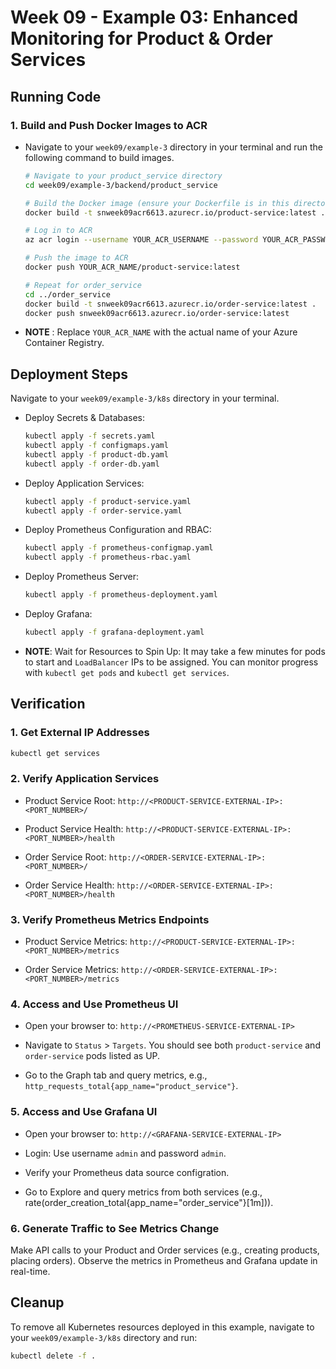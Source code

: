 # Week 09 - Example 03: Enhanced Monitoring for Product & Order Services

## Running Code

### 1. Build and Push Docker Images to ACR

- Navigate to your `week09/example-3` directory in your terminal and run the following command to build images.

  ```bash
  # Navigate to your product_service directory
  cd week09/example-3/backend/product_service

  # Build the Docker image (ensure your Dockerfile is in this directory)
  docker build -t snweek09acr6613.azurecr.io/product-service:latest .

  # Log in to ACR
  az acr login --username YOUR_ACR_USERNAME --password YOUR_ACR_PASSWORD

  # Push the image to ACR
  docker push YOUR_ACR_NAME/product-service:latest

  # Repeat for order_service
  cd ../order_service
  docker build -t snweek09acr6613.azurecr.io/order-service:latest .
  docker push snweek09acr6613.azurecr.io/order-service:latest
  ```

- **NOTE** : Replace `YOUR_ACR_NAME` with the actual name of your Azure Container Registry.

## Deployment Steps

Navigate to your `week09/example-3/k8s` directory in your terminal.

- Deploy Secrets & Databases:

  ```bash
  kubectl apply -f secrets.yaml
  kubectl apply -f configmaps.yaml
  kubectl apply -f product-db.yaml
  kubectl apply -f order-db.yaml
  ```

- Deploy Application Services:

  ```bash
  kubectl apply -f product-service.yaml
  kubectl apply -f order-service.yaml
  ```

- Deploy Prometheus Configuration and RBAC:

  ```bash
  kubectl apply -f prometheus-configmap.yaml
  kubectl apply -f prometheus-rbac.yaml
  ```

- Deploy Prometheus Server:

  ```bash
  kubectl apply -f prometheus-deployment.yaml
  ```

- Deploy Grafana:

  ```bash
  kubectl apply -f grafana-deployment.yaml
  ```

- **NOTE**: Wait for Resources to Spin Up: It may take a few minutes for pods to start and `LoadBalancer` IPs to be assigned. You can monitor progress with `kubectl get pods` and `kubectl get services`.

## Verification

### 1. Get External IP Addresses

```bash
kubectl get services
```

### 2. Verify Application Services

- Product Service Root: `http://<PRODUCT-SERVICE-EXTERNAL-IP>:<PORT_NUMBER>/`

- Product Service Health: `http://<PRODUCT-SERVICE-EXTERNAL-IP>:<PORT_NUMBER>/health`

- Order Service Root: `http://<ORDER-SERVICE-EXTERNAL-IP>:<PORT_NUMBER>/`

- Order Service Health: `http://<ORDER-SERVICE-EXTERNAL-IP>:<PORT_NUMBER>/health`

### 3. Verify Prometheus Metrics Endpoints

- Product Service Metrics: `http://<PRODUCT-SERVICE-EXTERNAL-IP>:<PORT_NUMBER>/metrics`

- Order Service Metrics: `http://<ORDER-SERVICE-EXTERNAL-IP>:<PORT_NUMBER>/metrics`

### 4. Access and Use Prometheus UI

- Open your browser to: `http://<PROMETHEUS-SERVICE-EXTERNAL-IP>`

- Navigate to `Status` > `Targets`. You should see both `product-service` and `order-service` pods listed as UP.

- Go to the Graph tab and query metrics, e.g., `http_requests_total{app_name="product_service"}`.

### 5. Access and Use Grafana UI

- Open your browser to: `http://<GRAFANA-SERVICE-EXTERNAL-IP>`

- Login: Use username `admin` and password `admin`.

- Verify your Prometheus data source configration.

- Go to Explore and query metrics from both services (e.g., rate(order_creation_total{app_name="order_service"}[1m])).

### 6. Generate Traffic to See Metrics Change

Make API calls to your Product and Order services (e.g., creating products, placing orders). Observe the metrics in Prometheus and Grafana update in real-time.

## Cleanup

To remove all Kubernetes resources deployed in this example, navigate to your `week09/example-3/k8s` directory and run:

```bash
kubectl delete -f .
```
